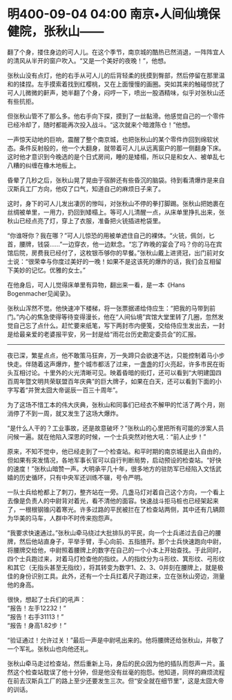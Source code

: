 # 明400-09-04 04:00 南京•人间仙境保健院，张秋山——

翻了个身，搂住身边的可人儿。在这个季节，南京城的酷热已然消退，一阵阵宜人的清风从半开的窗户吹入。“又是一个美好的夜晚！”，他想。

张秋山没有点灯，他的右手从可人儿的后背轻柔的抚摸到臀部，然后停留在那里温和的揉捏。左手摸索着找到红樱桃，又在上面慢慢的画圈。突如其来的触碰惊扰了可人儿微微的鼾声，她半翻了个身，闷哼一下，喷出一股酒精味，似乎对张秋山还有些抗拒。

但张秋山管不了那么多。他右手向下探，摸到了一丝黏滑。他感觉自己的一个零件已经冷却了，随时都能再次投入战斗。“这次就来个暗渡陈仓！”他想。

一声惊天动地的巨响，震醒了整个南京城，也把张秋山的某个零件炸回到绵软状态。条件反射般的，他一个大翻身，就带着可人儿从远离窗户的那一侧翻身下床。这时他才意识到今晚选的是个日式房间，睡的是矮榻，所以只是和女人、被单乱七八糟的纠缠在橡木地板上。

昏晕了几秒之后，张秋山晃了晃由于宿醉还有些昏沉的脑袋。待到看清爆炸是来自汉斯兵工厂方向，他叹了口气，知道自己的麻烦日子来了。

这时，身下的可人儿发出凄厉的惨叫，对张秋山不停的拳打脚踢。张秋山把她裹在丝绸被单里，一用力，扔回到矮榻上。等可人儿清醒一点，从床单里挣扎出来，张秋山已经点亮了灯，穿上了衣服，准备把火铳插进枪袋里。

“你谁呀你？我在哪？”可人儿惊恐的用被单遮住自己的裸体。“火铳，佩剑，匕首，腰牌，钱袋……”一边穿衣，他一边默念。“忘了昨晚的宴会了吗？你的马在宾馆后院，房费我已经付了，这枚银币够你的早餐。”张秋山戴上进贤冠，出门前对女士说：“很荣幸与你度过美好的一晚！如果不是这该死的爆炸的话，我们会互相留下美妙的记忆。优雅的女士。”

在他身后，可人儿觉得床单里有异物，翻出来一看，是一本《Hans Bogenmacher见闻录》。

张秋山浑然不觉。他快速冲下楼梯，将一张票据递给侍应生：“把我的马带到前门。”内心的焦急使得等待变得漫长，他在“人间仙境”宾馆大堂里转了几圈，忽然发觉自己忘了点什么。赶忙要来纸笔，写下两封市内便笺，交给侍应生发出去，一封是给最亲爱的老婆报平安，另一封是给“雨花台历史勘定委员会”的汇报。

***

夜已深，繁星点点，他不敢策马狂奔，万一失蹄只会欲速不达，只能控制着马小步快走。伴随着这声爆炸，整个城市都活了过来，一盏盏的灯火亮起，许多市民在街头互相讨论。十里外的火光清晰可见。映着昏暗的街灯，还可以看到“大明建国四百周年暨文明共荣联盟百年庆典”的巨大牌子，如果在白天，还可以看到下面的小字写着“并贺太囧大帝诞辰一百三十周年”。

为了这场不惜工本的伟大庆典，张秋山和同事们已经衣不解甲的忙活了两个月，刚消停了不到一周，就又发生了这场大爆炸。

“是什么人干的？工业事故，还是故意破坏？”张秋山的心里把所有可能的涉案人员问候一遍。就在他陷入深思的时候，一个士兵突然对他大吼：“前人止步！”

原来，不知不觉中，他已经走到了一个检查站。和平时期的南京城是出入自由的，但如果有突发情况，各地军事长官可以自行判断局势，启动预设的检查站。“好快的速度！”张秋山暗赞一声。大明承平几十年，很多地方的驻防军已经陷入文恬武嬉的历史循环，只有中央军还训练不辍，号令严明。

一队士兵给枪都上了刺刀，整齐站在一旁。几盏马灯对着自己这个方向，一个看上去像是负责人的中尉背对着光，看不清他的面容。快速战斗拒马桩也已经架起来了，一根根钢锥闪着寒光。许多过路的平民被拦在了检查站两侧，其中还有几辆颇为华美的马车，人群中不时传来抱怨声。

“我要求快速通过。”张秋山牵马绕过大批排队的平民，向一个士兵递过去自己的腰牌，然后他站直身子，平举手臂，手心向前、五指揸开。那个士兵快速跑向中尉，将腰牌交给他，中尉照着腰牌上的数字在自己的一个小本上开始查找。于此同时，四个士兵跑过来，对着马灯检查他的指纹。人的指纹分为斗形纹、箕形纹、弓形纹和其它（无指头甚至无指纹），将其转变为数字1、2、3、0并刻在腰牌上，就是极佳的身份识别工具。此外，还有一个士兵扛着尺子跑过来，立在张秋山旁边，测量他的身高。

很快，想起了士兵们的吼声：  
“报告！左手12232！”  
“报告！右手31113！”  
“报告！身高1.82步！”  

“验证通过！允许过关！”最后一声是中尉吼出来的。他将腰牌还给张秋山，并敬了一个军礼。张秋山也向他还礼。

张秋山牵马走过检查站，然后重新上马，身后的民众因为他的插队而怨声一片。虽然这个检查站耽误了他十分钟，但是他没有丝毫的抱怨。他知道，同样的麻烦流程在前去汉斯兵工厂的路上至少还要发生三次。但“安全就在细节里”，这是太囧大帝的训话。
